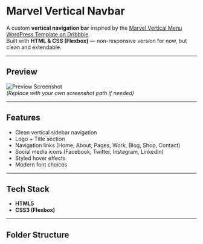 # Marvel Vertical Navbar 

A custom **vertical navigation bar** inspired by the [Marvel Vertical Menu WordPress Template on Dribbble](https://dribbble.com/shots/9804733-Marvel-Vertical-Menu-WordPress-Template).  
Built with **HTML & CSS (Flexbox)** — non-responsive version for now, but clean and extendable.

---

##  Preview
![Preview Screenshot](./screenshot.png)  
*(Replace with your own screenshot path if needed)*

---

## Features
- Clean vertical sidebar navigation
- Logo + Title section
- Navigation links (Home, About, Pages, Work, Blog, Shop, Contact)
- Social media icons (Facebook, Twitter, Instagram, LinkedIn)
- Styled hover effects
- Modern font choices

---

##  Tech Stack
- **HTML5**
- **CSS3 (Flexbox)**

---

##  Folder Structure

